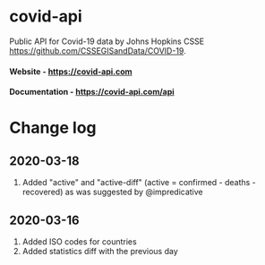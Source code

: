 # covid-api
Public API for Covid-19 data by Johns Hopkins CSSE https://github.com/CSSEGISandData/COVID-19. 

#### Website - https://covid-api.com
#### Documentation - https://covid-api.com/api

# Change log

## 2020-03-18

1. Added "active" and "active-diff" (active = confirmed - deaths - recovered) as was suggested by @impredicative

## 2020-03-16

1. Added ISO codes for countries
2. Added statistics diff with the previous day